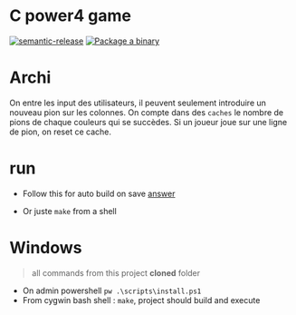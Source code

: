 # C power4 game

[![semantic-release](https://img.shields.io/badge/%20%20%F0%9F%93%A6%F0%9F%9A%80-semantic--release-e10079.svg)](https://github.com/semantic-release/semantic-release)
[![Package a binary](https://github.com/esgi-lyon/c-power4/actions/workflows/ci.yml/badge.svg)](https://github.com/esgi-lyon/c-power4/actions/workflows/ci.yml)

# Archi

On entre les input des utilisateurs, il peuvent seulement introduire un nouveau pion sur les colonnes. On compte dans des `caches` le nombre de pions de chaque couleurs qui se succèdes. Si un joueur joue sur une ligne de pion, on reset ce cache.

# run

- Follow this for auto build on save [answer](https://stackoverflow.com/a/64583641/11132253)

- Or juste `make` from a shell

# Windows

> all commands from this project **cloned** folder

- On admin powershell ```pw .\scripts\install.ps1```
- From cygwin bash shell : `make`, project should build and execute
